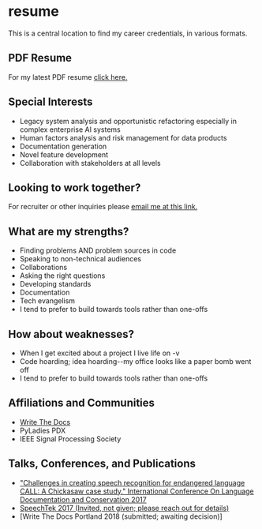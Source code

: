 # resume

This is a central location to find my career credentials, in various formats. 


## PDF Resume

For my latest PDF resume [click here.](https://github.com/eksoward/resume/blob/master/docs/eksoward-resume.pdf)

## Special Interests

- Legacy system analysis and opportunistic refactoring especially in complex enterprise AI systems
- Human factors analysis and risk management for data products
- Documentation generation
- Novel feature development
- Collaboration with stakeholders at all levels


## Looking to work together? 

For recruiter or other inquiries please [email me at this link.](mailto:eksoward@gmail.com?subject=Found%20on%20github:%20Looking%20to%20collaborate)


## What are my strengths? 

- Finding problems AND problem sources in code
- Speaking to non-technical audiences
- Collaborations
- Asking the right questions
- Developing standards
- Documentation
- Tech evangelism
- I tend to prefer to build towards tools rather than one-offs 


## How about weaknesses?

- When I get excited about a project I live life on -v
- Code hoarding; idea hoarding--my office looks like a paper bomb went off
- I tend to prefer to build towards tools rather than one-offs 

## Affiliations and Communities

- [Write The Docs](http://www.writethedocs.org/)
- PyLadies PDX
- IEEE Signal Processing Society

## Talks, Conferences, and Publications

- ["Challenges in creating speech recognition for endangered language CALL: A Chickasaw case study." International Conference On Language Documentation and Conservation 2017](https://scholarspace.manoa.hawaii.edu/bitstream/10125/42036/1/42036.pdf)
- [SpeechTek 2017 (Invited, not given; please reach out for details)](http://www.speechtek.com/2017/Wednesday.aspx#session_10626)
- [Write The Docs Portland 2018 (submitted; awaiting decision)]
